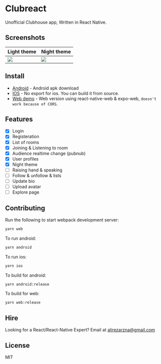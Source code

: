 # Clubreact

Unofficial Clubhouse app, Written in React Native.

## Screenshots

| Light theme | Night theme |
| ----------- | ----------- |
| ![][light]  | ![][dark]   |

## Install

- [Android](https://github.com/arnnis/clubreact/releases/latest) - Android apk download
- [IOS](https://arnnis.github.io/clubreact) - No export for ios. You can build it from source.
- [Web demo](https://arnnis.github.io/clubreact) - Web version using react-native-web & expo-web, `doesn't work because of CORS`.
<!-- - [Windows](https://github.com/arnnis/Sup/releases/latest) - Windows version using electron
- [Linux](https://github.com/arnnis/Sup/releases/latest) - Linux version using electron -->

[dark]: https://user-images.githubusercontent.com/61647712/114277408-bc69ec00-9a33-11eb-9c9a-775772e73fbc.jpg
[light]: https://user-images.githubusercontent.com/61647712/114277409-be33af80-9a33-11eb-97ba-b905ad096bb7.jpg
[conversation]: https://user-images.githubusercontent.com/56032649/65983227-eda24d00-e489-11e9-9d31-ed6d392237e3.png
[workspaces]: https://user-images.githubusercontent.com/56032649/65982799-0100e880-e489-11e9-87c0-ae898f3603dc.png

## Features

- [x] Login
- [x] Registeration
- [x] List of rooms
- [x] Joining & Listening to room
- [x] Audience realtime change (pubnub)
- [x] User profiles
- [x] Night theme
- [ ] Raising hand & speaking
- [ ] Follow & unfollow & lists
- [ ] Update bio
- [ ] Upload avatar
- [ ] Explore page

## Contributing

Run the following to start webpack development server:

```sh
yarn web
```

To run android:

```sh
yarn android
```

To run ios:

```sh
yarn ios
```

To build for android:

```sh
yarn android:release
```

To build for web:

```sh
yarn web:release
```

## Hire

Looking for a React/React-Native Expert? Email at alirezarzna@gmail.com

## License

MIT
